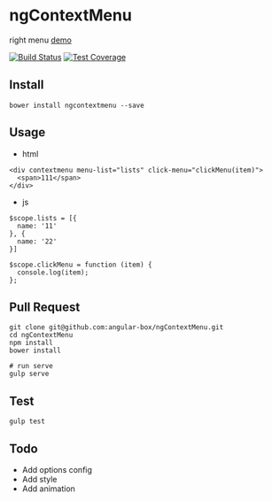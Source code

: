# ngContextMenu

right menu
[demo](http://angular-box.github.io/ngContextMenu
)

[![Build Status][travis-image]][travis-url]
[![Test Coverage][coveralls-image]][coveralls-url]

## Install

`
bower install ngcontextmenu --save
`

## Usage

* html

```
<div contextmenu menu-list="lists" click-menu="clickMenu(item)">
  <span>111</span>
</div>
```

* js

```
$scope.lists = [{
  name: '11'
}, {
  name: '22'
}]

$scope.clickMenu = function (item) {
  console.log(item);
};
```

## Pull Request

```
git clone git@github.com:angular-box/ngContextMenu.git
cd ngContextMenu
npm install
bower install

# run serve
gulp serve
```

## Test

```
gulp test
```

## Todo

* Add options config
* Add style
* Add animation

[travis-image]: https://travis-ci.org/angular-box/ngContextMenu.svg
[travis-url]: https://travis-ci.org/angular-box/ngContextMenu
[coveralls-image]: https://img.shields.io/coveralls/angular-box/ngContextMenu.svg?style=flat
[coveralls-url]: https://coveralls.io/r/angular-box/ngContextMenu?branch=master

